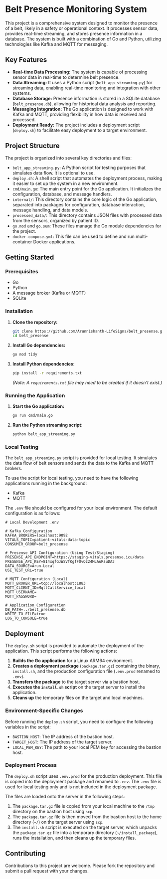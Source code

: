 # Belt Presence Monitoring System

This project is a comprehensive system designed to monitor the presence of a belt, likely in a safety or operational context. It processes sensor data, provides real-time streaming, and stores presence information in a database. The system is built with a combination of Go and Python, utilizing technologies like Kafka and MQTT for messaging.

## Key Features

*   **Real-time Data Processing:** The system is capable of processing sensor data in real-time to determine belt presence.
*   **Data Streaming:** It uses a Python script (`belt_app_streaming.py`) for streaming data, enabling real-time monitoring and integration with other systems.
*   **Database Storage:** Presence information is stored in a SQLite database (`belt_presense.db`), allowing for historical data analysis and reporting.
*   **Messaging Integration:** The Go application is designed to work with Kafka and MQTT, providing flexibility in how data is received and processed.
*   **Deployment Ready:** The project includes a deployment script (`deploy.sh`) to facilitate easy deployment to a target environment.

## Project Structure

The project is organized into several key directories and files:

*   `belt_app_streaming.py`: A Python script for testing purposes that simulates data flow. It is optional to use.
*   `deploy.sh`: A shell script that automates the deployment process, making it easier to set up the system in a new environment.
*   `cmd/main.go`: The main entry point for the Go application. It initializes the configuration, database, and message handlers.
*   `internal/`: This directory contains the core logic of the Go application, separated into packages for configuration, database interaction, message handling, and data models.
*   `processed_data/`: This directory contains JSON files with processed data from the sensors, organized by patient ID.
*   `go.mod` and `go.sum`: These files manage the Go module dependencies for the project.
*   `docker-compose.yml`: This file can be used to define and run multi-container Docker applications.

## Getting Started

### Prerequisites

*   Go
*   Python
*   A message broker (Kafka or MQTT)
*   SQLite

### Installation

1.  **Clone the repository:**
    ```bash
    git clone https://github.com/Arunnishanth-LifeSigns/belt_presense.git
    cd belt_presense
    ```

2.  **Install Go dependencies:**
    ```bash
    go mod tidy
    ```

3.  **Install Python dependencies:**
    ```bash
    pip install -r requirements.txt
    ```
    *(Note: A `requirements.txt` file may need to be created if it doesn't exist.)*

### Running the Application

1.  **Start the Go application:**
    ```bash
    go run cmd/main.go
    ```

2.  **Run the Python streaming script:**
    ```bash
    python belt_app_streaming.py
    ```

### Local Testing

The `belt_app_streaming.py` script is provided for local testing. It simulates the data flow of belt sensors and sends the data to the Kafka and MQTT brokers.

To use the script for local testing, you need to have the following applications running in the background:
*   Kafka
*   MQTT

The `.env` file should be configured for your local environment. The default configuration is as follows:

```
# Local Development .env

# Kafka Configuration
KAFKA_BROKERS=localhost:9092
VITALS_TOPIC=patient-vitals-data-topic
CONSUMER_GROUP=belt_presense

# Presense API Configuration (Using Test/Staging)
PRESENSE_API_ENDPOINT=https://staging-vitals.presense.icu/data
PRESENSE_API_KEY=814xqfGJWSVfKgfFOvQz24MLAuRsuDA3
DATA_SOURCE=Arun-Local
USE_TEST_URL=true

# MQTT Configuration (Local)
MQTT_BROKER_URL=tcp://localhost:1883
MQTT_CLIENT_ID=MqttCallService_local
MQTT_USERNAME=
MQTT_PASSWORD=

# Application Configuration
DB_PATH=../belt_presense.db
WRITE_TO_FILE=true
LOG_TO_CONSOLE=true
```

## Deployment

The `deploy.sh` script is provided to automate the deployment of the application. This script performs the following actions:

1.  **Builds the Go application** for a Linux ARM64 environment.
2.  **Creates a deployment package** (`package.tar.gz`) containing the binary, `install.sh`, and the production configuration file (`.env.prod` renamed to `.env`).
3.  **Transfers the package** to the target server via a bastion host.
4.  **Executes the `install.sh` script** on the target server to install the application.
5.  **Cleans up** the temporary files on the target and local machines.

### Environment-Specific Changes

Before running the `deploy.sh` script, you need to configure the following variables in the script:

*   `BASTION_HOST`: The IP address of the bastion host.
*   `TARGET_HOST`: The IP address of the target server.
*   `LOCAL_PEM_KEY`: The path to your local PEM key for accessing the bastion host.

### Deployment Process

The `deploy.sh` script uses `.env.prod` for the production deployment. This file is copied into the deployment package and renamed to `.env`. The `.env` file is used for local testing only and is not included in the deployment package.

The files are loaded onto the server in the following steps:

1.  The `package.tar.gz` file is copied from your local machine to the `/tmp` directory on the bastion host using `scp`.
2.  The `package.tar.gz` file is then moved from the bastion host to the home directory (`~/`) on the target server using `scp`.
3.  The `install.sh` script is executed on the target server, which unpacks the `package.tar.gz` file into a temporary directory (`~/install_package`), runs the installation, and then cleans up the temporary files.

## Contributing

Contributions to this project are welcome. Please fork the repository and submit a pull request with your changes.

